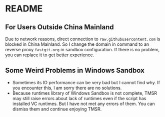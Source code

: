 # README

## For Users Outside China Mainland

Due to network reasons, direct connection to `raw.githubusercontent.com` is blocked in China Mainland. So I change the domain in command to an reverse proxy `fastgit.org` in sandbox configuration. If there is no problem, you can replace it to get better experience.

## Some Weird Problems in Windows Sandbox

- Sometimes its IO performance can be very bad but I cannot find why. If you encounter this, I am sorry there are no solutions.
- Because runtimes library of Windows Sandbox is not complete, TMSR may still raise errors about lack of runtimes even if the script has installed VC runtimes. But I have not met any errors of them. You can dismiss them and continue enjoying TMSR.
